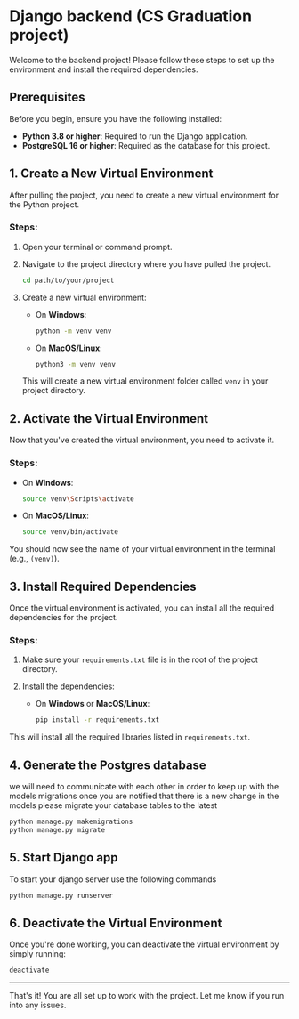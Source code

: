 
# Django backend (CS Graduation project)

Welcome to the backend project! Please follow these steps to set up the environment and install the required dependencies.

## Prerequisites

Before you begin, ensure you have the following installed:
- **Python 3.8 or higher**: Required to run the Django application.
- **PostgreSQL 16 or higher**: Required as the database for this project.

## 1. Create a New Virtual Environment

After pulling the project, you need to create a new virtual environment for the Python project.

### Steps:
1. Open your terminal or command prompt.
2. Navigate to the project directory where you have pulled the project.
   
   ```bash
   cd path/to/your/project
   ```

3. Create a new virtual environment:

   - On **Windows**:
     ```bash
     python -m venv venv
     ```
   - On **MacOS/Linux**:
     ```bash
     python3 -m venv venv
     ```

   This will create a new virtual environment folder called `venv` in your project directory.

## 2. Activate the Virtual Environment

Now that you've created the virtual environment, you need to activate it.

### Steps:
- On **Windows**:
  ```bash
  source venv\Scripts\activate
  ```

- On **MacOS/Linux**:
  ```bash
  source venv/bin/activate
  ```

You should now see the name of your virtual environment in the terminal (e.g., `(venv)`).

## 3. Install Required Dependencies

Once the virtual environment is activated, you can install all the required dependencies for the project.

### Steps:
1. Make sure your `requirements.txt` file is in the root of the project directory.
2. Install the dependencies:

   - On **Windows** or **MacOS/Linux**:
     ```bash
     pip install -r requirements.txt
     ```

This will install all the required libraries listed in `requirements.txt`.

## 4. Generate the Postgres database

we will need to communicate with each other in order to keep up with the models migrations once you are notified that there is a new change in the models please migrate your database tables to the latest

```bash
python manage.py makemigrations
python manage.py migrate
```

## 5. Start Django app

To start your django server use the following commands

```bash
python manage.py runserver
```

## 6. Deactivate the Virtual Environment

Once you're done working, you can deactivate the virtual environment by simply running:

```bash
deactivate
```

---

That's it! You are all set up to work with the project. Let me know if you run into any issues.
